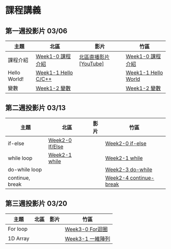 # 課程講義

## 第一週投影片 03/06

| 主題         | 北區                                      | 影片 | 竹區 |
| ------------ | ----------------------------------------- | ---- | ---- |
| 課程介紹     | [Week1-0 課程介紹][tp-intro]              | [北區直播影片 [YouTube]][tp-yt-all-in-one]     |  [Week1-0 課程介紹][hc-intro]    |
| Hello World! | [Week1-1 Hello C/C++][tp-getting-started] |      | [Week1-1 Hello World][hc-getting-started]     |
| 變數         | [Week1-2 變數][tp-variables]              |      |[Week1-2 變數][hc-variables]|

[tp-intro]: https://drive.google.com/file/d/14ETYzcQK1DscPk_418FTsOd0yz3GHhlM/view?usp=sharing
[tp-getting-started]: https://www.csie.ntu.edu.tw/~b06902029/reveal.js/Sprout/2021/GettingStarted/#/
[tp-variables]: https://www.csie.ntu.edu.tw/~b06902029/reveal.js/Sprout/2021/Variables/#/
[tp-yt-all-in-one]: https://youtu.be/zNZ28UL-1-E
[hc-intro]: https://docs.google.com/presentation/d/1e1REcy_nbvigyJs79X21qmIsjrq-xvYVJlRaqDChgD8/edit?usp=sharing
[hc-getting-started]: https://docs.google.com/presentation/d/1PKSi_w4ByfEqsdobigMur0aPyXr9IeAcvP3H4d2ISiY/edit?usp=sharing
[hc-variables]: https://slides.com/hsutzu/variable

## 第二週投影片 03/13

| 主題         | 北區                                      | 影片 | 竹區 |
| ------------ | ----------------------------------------- | ---- | ---- |
| if-else      | [Week2-0 If/Else][tp-if-else]             |      | [Week2-0 if-else][hc-if-else]    |
| while loop   | [Week2-1 while][tp-while]                 |      | [Week2-1 while][hc-while]     |
| do-while loop|                                           |      | [Week2-3 do-while][hc-do-while] |
| continue, break|                                         |      | [Week2-4 continue-break][hc-continue-break] |
  
[tp-if-else]: https://www.csie.ntu.edu.tw/~b06902029/reveal.js/Sprout/2021/IfElse/#/
[tp-while]: https://slides.com/jt94/sprout-2021-while
[hc-if-else]: https://docs.google.com/presentation/d/1ZOdWIh0Uvy6w6cOxNIVj8DJDrhSQY1elhFzm9mVeXmk/edit?usp=sharing
[hc-while]: https://drive.google.com/file/d/1Z96tUIa7Xvr3MoSb9-0yf562fTCEt73z/view?usp=sharing
[hc-do-while]: https://hackmd.io/@i2y3z9dITSa_Q_7V7h-AoA/r1U_pZ1QO
[hc-continue-break]: https://hackmd.io/@i2y3z9dITSa_Q_7V7h-AoA/HyHcP_JQd

## 第三週投影片 03/20

| 主題         | 北區                                      | 影片 | 竹區 |
| ------------ | ----------------------------------------- | ---- | ---- |
| For loop     ||| [Week3-0 For迴圈][hc-for-loop] |
| 1D Array     ||| [Week3-1 一維陣列][hc-1d-array] |

[hc-for-loop]: https://docs.google.com/presentation/d/1aVP6avP-h4LKeUqfbIU66rvz1XaLSUJ6P-4YAloFlpg/edit#slide=id.gc74ae06558_2_45
[hc-1d-array]: https://docs.google.com/presentation/d/1rs2BYzIC8tnU5OOMOIWkijHF-s3Akst_9TO8I4Jlhl0/edit#slide=id.gc745111b34_3_45
